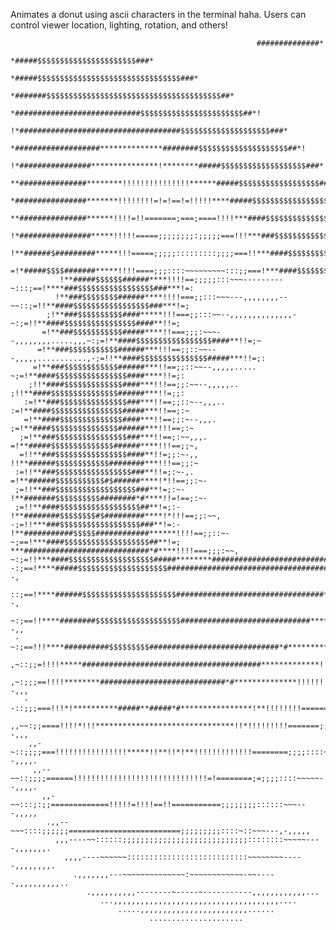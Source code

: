 Animates a donut using ascii characters in the terminal haha. Users can control viewer location, lighting, rotation, and others!

                                                           ##############*                                    
                                                  *#####$$$$$$$$$$$$$$$$$$$$$$###*                            
                                             *#####$$$$$$$$$$$$$$$$$$$$$$$$$$$$$$$$###*                       
                                        *#######$$$$$$$$$$$$$$$$$$$$$$$$$$$$$$$$$$$$$$$##*                    
                                     *############################$$$$$$$$$$$$$$$$$$$$$$$##*!                 
                                 !*####################################$$$$$$$$$$$$$$$$$$$$###*               
                               *###################**************########$$$$$$$$$$$$$$$$$$$$##*!             
                            !*################***************!********#####$$$$$$$$$$$$$$$$$$$###*!           
                          **###############********!!!!!!!!!!!!!!!******#####$$$$$$$$$$$$$$$$$$###*!          
                        *################*******!!!!!!!!=!=!==!=!!!!!****#####$$$$$$$$$$$$$$$$$$###*!         
                      **###############******!!!!=!!=======;===;====!!!!***####$$$$$$$$$$$$$$$$$$##**!=       
                    !*################*****!!!!!=====;;;;;;;;:;;;;;===!!!***###$$$$$$$$$$$$$$$$$$###**!;      
                  !**######$#########*****!!!=====;;;;;:::::::::;;;;===!!***####$$$$$$$$$$$$$$$$$###**!=      
                =!*#####$$$$#######*****!!!!====;;;::::~~~~~~~~~:::;;===!***####$$$$$$$$$$$$$$$$$###**!!;     
               !**#####$$$$$$######****!!!!==;;;;;:::~~~---------~:::;==!****###$$$$$$$$$$$$$$$$$###***!=:    
              !**###$$$$$$$$######****!!!!===;;:::~~~---,,,,,,,,--~~::;=!!**####$$$$$$$$$$$$$$$$$###***!=;    
            ;!**###$$$$$$$$$$####*****!!!===;;:::~~--,,,,,,,,,,,,,,-~:;=!!**####$$$$$$$$$$$$$$$$####**!!=;    
           =!**###$$$$$$$$$$$#####****!!===;;;:~~~--,,,,,,,,.....,,,~:;=!**####$$$$$$$$$$$$$$$$$####**!!=;~   
          =!**###$$$$$$$$$$$######***!!!==;;::~~---,,,,,...........,-;=!!**####$$$$$$$$$$$$$$$#####***!!=;:   
         =!**###$$$$$$$$$$$$######***!!==;;::~~--,,,,,.....         ~;=!**####$$$$$$$$$$$$$$$$####****!!=;:   
        ;!!*####$$$$$$$$$$$$$####***!!!==;;:~~--,,,,,..             ;!!**####$$$$$$$$$$$$$$$######***!!=;;:   
       :=!**###$$$$$$$$$$$$$$$###***!!==;;::~--,,,..               :=!**####$$$$$$$$$$$$$$$$#####***!!==;:~   
       =!**####$$$$$$$$$$$$$$####***!!==;;:~--,,,.                ;=!**####$$$$$$$$$$$$$$$######***!!!==;:~   
      ;=!**###$$$$$$$$$$$$$$$$###***!!==;:~~,,,.                 =!**#####$$$$$$$$$$$$$$######****!!!==;;~,   
      =!!**###$$$$$$$$$$$$$$$$####**!!=;;:~-,,                  !!**######$$$$$$$$$$$$########***!!!==;;:~    
     :=!!**###$$$$$$$$$$$$$$$$$###**!!=;:~-,.                 =!**######$$$$$$$$$$$#$######****!*!!==;;:~-    
     ;=!!**###$$$$$$$$$$$$$$$$$$###**!=;:~-                  !**#######$$$$$$$$$$########*#****!!=!==;:~-     
     ;=!!**####$$$$$$$$$$$$$$$$$$##**!=;:-                !**########$$$$$$$$#$#########****!*!!!==;;:~~,     
    -;=!!***###$$$$$$$$$$$$$$$$$$###**!=:-             !**###########$$$$$############******!!!!==;;::~-      
    ~;==!***####$$$$$$$$$$$$$$$$$$$##**!=;          ***############################*#****!!!!===;;;:~~,       
    ~:;=!!***####$$$$$$$$$$$$$$$$$$$#####********################################*******!!!!===;;::~~-,       
    -:;==!****#####$$$$$$$$$$$$$$$$$$$$######################################*********!!!!====;;::~--,        
     ::;==!****######$$$$$$$$$$$$$$$$$$$$$#################################********!!!!=====;;::~~--,         
     ~:;==!!****########$$$$$$$$$$$$$$$$$$$#############################*********!!!!!====;;;::~--,,          
     -~:;==!!!****##########$$$$$$$$$#############################*#**********!!!!!====;;;;::~~-,,            
     ,~::;;=!!!!*****########################################*************!!!!!!!=====;;:::~~~,,,             
      ,~:;;;==!!!!********############################*#**************!!!!!!!=====;;;;:::~~--,,,              
       --::;;;===!!!*!**********#####**#####*#****************!**!!!!!!!!======;;;::::~~~~,,,,                
       ,,~~:;;====!!!!*!!!*******************************!!*!!!!!!!!!=======;;;;;:::~~~--,,,                  
        ,,-~::;;;;===!!!!!!!!!!!!!!!!*****!!**!!*!**!!!!!!!!!!!!!========;;;;::::~~~--,,,,.                   
         ,,--~~::;;;;======!!!!!!!!!!!!!!!!!!!!!!!!!!!!!!=!========;=;;;;::::~~~~~--,,,,.                     
           ,,-~~:::;:;;=============!!!!!=!!!!==!!===========;;;;;;;;::::::~~~---,,,,,                        
            .,,--~~~::::;;;;;;=========================;;;;;;;;;::::~::~~~---,-,,,,,                          
              ,,,----~~::::::;;;;;;;;;;;;;;;;;;;;;;;;;;;;::::::::~~~~~----,,,,,,,.                            
                ,,,,----~~~~~~:::::::::::::::::::::::::::~~~~~~~~-----,,,,,,,,.                               
                  .,,,,,,,---~~~~~~~~~~~~~~:~~~~~~~~~~~~-~~-----,,,,,,,,,,..                                  
                     .,,,,,,,,,,--------~-----~-----------,,,,,,,,,,,,...                                     
                        ...,,,,,,,,,,,,,,,,,,,,,,,,,,,,,,,,,,,,,....                                          
                            .....,,,,,,,,,,,,,,,,,,,,,,,,......                                               
                                   .....................                                                      
                                                                                                              
